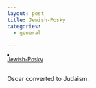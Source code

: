 ```yaml
---
layout: post
title: Jewish-Posky
categories:
  - general

---
```


<a href="http://www.flickr.com/photos/94755749@N00/12178244/" title="photo sharing"><img src="http://photos7.flickr.com/12178244_9a385da779_m.jpg" alt="" style="border:solid 2px #000000;" /></a>
<br />
<span style="font-size:.9em;margin-top:0;"><a href="http://www.flickr.com/photos/94755749@N00/12178244/">Jewish-Posky</a> 
<br />
<br />
<p>Oscar converted to Judaism.</p></span>
